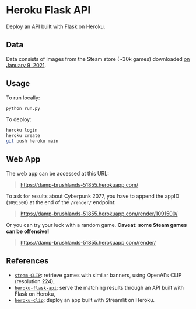 # Heroku Flask API

Deploy an API built with Flask on Heroku.

## Data

Data consists of images from the Steam store (~30k games) downloaded [on January 9, 2021][data-snapshot].

## Usage

To run locally:
```bash
python run.py
```

To deploy:
```bash
heroku login
heroku create
git push heroku main
```

## Web App

The web app can be accessed at this URL:

> https://damp-brushlands-51855.herokuapp.com/

To ask for results about Cyberpunk 2077, you have to append the appID (`1091500`) at the end of the `/render/` endpoint:

> https://damp-brushlands-51855.herokuapp.com/render/1091500/

Or you can try your luck with a random game. **Caveat: some Steam games can be offensive!**

> https://damp-brushlands-51855.herokuapp.com/render/

## References

- [`steam-CLIP`][banner-repository-CLIP]: retrieve games with similar banners, using OpenAI's CLIP (resolution 224),
- [`heroku-flask-api`][my-flask-API]: serve the matching results through an API built with Flask on Heroku,
- [`heroku-clip`][heroku-app-CLIP]: deploy an app built with Streamlit on Heroku.

<!-- Definitions -->

[data-snapshot]: <(https://github.com/woctezuma/steam-store-snapshots>
[banner-repository-CLIP]: <https://github.com/woctezuma/steam-CLIP>
[my-flask-API]: <https://github.com/woctezuma/heroku-flask-api>
[heroku-app-CLIP]: <https://github.com/woctezuma/heroku-clip>
